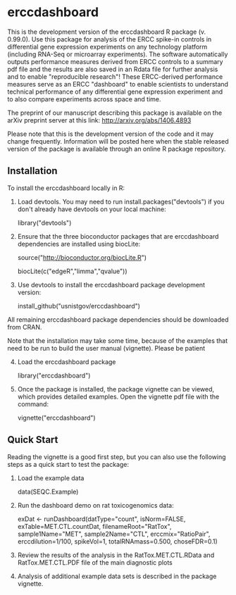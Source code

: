 erccdashboard
=============
This is the development version of the erccdashboard R package (v. 0.99.0). 
Use this package for analysis of the ERCC spike-in controls in differential 
gene expression experiments on any technology platform (including RNA-Seq or 
microarray experiments). The software automatically outputs performance 
measures derived from ERCC controls to a summary pdf file and the 
results are also saved in an Rdata file for further analysis and to enable 
"reproducible research"! These ERCC-derived performance measures serve as an 
ERCC "dashboard" to enable scientists to understand technical performance of any 
differential gene expression experiment and to also compare experiments across
space and time.

The preprint of our manuscript describing this package is available on the arXiv
preprint server at this link: http://arxiv.org/abs/1406.4893

Please note that this is the development version of the code and it may change
frequently. Information will be posted here when the stable released version of
the package is available through an online R package repository.

Installation
------------
To install the erccdashboard locally in R:

1. Load devtools. You may need to run install.packages("devtools") 
if you don't already have devtools on your local machine:

    library("devtools")
    
2. Ensure that the three bioconductor packages that are erccdashboard
dependencies are installed using biocLite:
    
    source("http://bioconductor.org/biocLite.R")
    
    biocLite(c("edgeR","limma","qvalue"))

3. Use devtools to install the erccdashboard package development version:

    install_github("usnistgov/erccdashboard")
    
All remaining erccdashboard package dependencies should be downloaded from CRAN.

Note that the installation may take some time, because of the examples that 
need to be run to build the user manual (vignette). Please be patient

4. Load the erccdashboard package
    
    library("erccdashboard")

5. Once the package is installed, the package vignette can be viewed, which 
provides detailed examples. Open the vignette pdf file with the command:
    
    vignette("erccdashboard")

Quick Start
----------
Reading the vignette is a good first step, but you can also use the following
steps as a quick start to test the package:

1. Load the example data

    data(SEQC.Example)

2. Run the dashboard demo on rat toxicogenomics data:

    exDat <- runDashboard(datType="count", isNorm=FALSE,
                           exTable=MET.CTL.countDat,
                           filenameRoot="RatTox", sample1Name="MET",
                           sample2Name="CTL", erccmix="RatioPair",
                           erccdilution=1/100, spikeVol=1,
                           totalRNAmass=0.500, choseFDR=0.1)

3. Review the results of the analysis in the RatTox.MET.CTL.RData and
   RatTox.MET.CTL.PDF file of the main diagnostic plots

4. Analysis of additional example data sets is described in the package vignette.